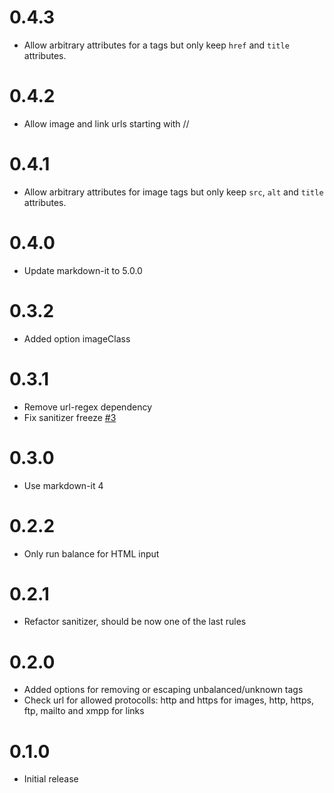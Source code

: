 # 0.4.3

* Allow arbitrary attributes for a tags but only keep `href` and `title` attributes.

# 0.4.2

* Allow image and link urls starting with //

# 0.4.1

* Allow arbitrary attributes for image tags but only keep `src`, `alt` and `title` attributes.

# 0.4.0

* Update markdown-it to 5.0.0

# 0.3.2

* Added option imageClass

# 0.3.1

* Remove url-regex dependency
* Fix sanitizer freeze [#3](https://github.com/svbergerem/markdown-it-sanitizer/issues/3)

# 0.3.0

* Use markdown-it 4

# 0.2.2

* Only run balance for HTML input

# 0.2.1

* Refactor sanitizer, should be now one of the last rules

# 0.2.0

* Added options for removing or escaping unbalanced/unknown tags
* Check url for allowed protocolls: http and https for images, http, https, ftp, mailto and xmpp for links

# 0.1.0

* Initial release
